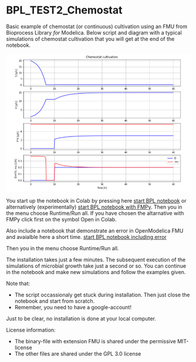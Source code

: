 # BPL_TEST2_Chemostat

Basic example of chemostat (or continuous) cultivation using an FMU from Bioprocess Library *for* Modelica. 
Below script and diagram with a typical simulations of chemostat cultivation that you will get at the end of the notebook.

![](Fig1_BPL_TEST2_Chemostat_nominal.png)

You start up the notebook in Colab by pressing here
[start BPL notebook](https://colab.research.google.com/github/janpeter19/BPL_TEST2_Chemostat/blob/main/BPL_TEST2_Chemostat_colab.ipynb)
or alternatively (experimentally)
[start BPL notebook with FMPy](https://github.com/janpeter19/BPL_TEST2_Chemostat/blob/main/BPL_TEST2_Chemostat_fmpy_colab.ipynb).
Then you in the menu choose Runtime/Run all. If you have chosen the altarnative with FMPy click first on the symbol Open in Colab.

Also include a notebook that demonstrate an error in OpenModelica FMU and avaialble here a short time.
[start BPL notebook including error](https://colab.research.google.com/github/janpeter19/BPL_TEST2_Chemostat/blob/main/BPL_TEST2_Chemostat_colab_error.ipynb)

Then you in the menu choose Runtime/Run all.

The installation takes just a few minutes. The subsequent execution of the simulations of microbial growth take just a second or so. You can continue in the notebook and make new simulations and follow the examples given.

Note that:
* The script occassionaly get stuck during installation. Then just close the notebook and start from scratch.
* Remember, you need to have a google-account!

Just to be clear, no installation is done at your local computer.

License information:
* The binary-file with extension FMU is shared under the permissive MIT-license
* The other files are shared under the GPL 3.0 license
